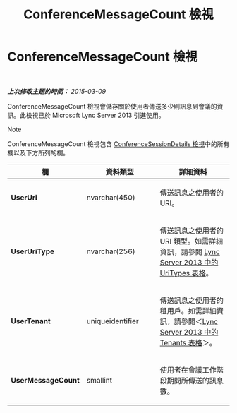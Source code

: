 ﻿---
title: ConferenceMessageCount 檢視
TOCTitle: ConferenceMessageCount 檢視
ms:assetid: 8ee3ee95-fb78-4d4e-bcdd-6ce5a0a23b44
ms:mtpsurl: https://technet.microsoft.com/zh-tw/library/JJ688129(v=OCS.15)
ms:contentKeyID: 49890202
ms.date: 08/10/2015
mtps_version: v=OCS.15
ms.translationtype: HT
---

# ConferenceMessageCount 檢視

 

_**上次修改主題的時間：** 2015-03-09_

ConferenceMessageCount 檢視會儲存關於使用者傳送多少則訊息到會議的資訊。此檢視已於 Microsoft Lync Server 2013 引進使用。

> [!NOTE]  
> ConferenceMessageCount 檢視包含 <a href="lync-server-2013-conferencesessiondetails-view.md">ConferenceSessionDetails 檢視</a>中的所有欄以及下方所列的欄。




<table>
<colgroup>
<col style="width: 33%" />
<col style="width: 33%" />
<col style="width: 33%" />
</colgroup>
<thead>
<tr class="header">
<th>欄</th>
<th>資料類型</th>
<th>詳細資料</th>
</tr>
</thead>
<tbody>
<tr class="odd">
<td><p><strong>UserUri</strong></p></td>
<td><p>nvarchar(450)</p></td>
<td><p>傳送訊息之使用者的 URI。</p></td>
</tr>
<tr class="even">
<td><p><strong>UserUriType</strong></p></td>
<td><p>nvarchar(256)</p></td>
<td><p>傳送訊息之使用者的 URI 類型。如需詳細資訊，請參閱 <a href="lync-server-2013-uritypes-table.md">Lync Server 2013 中的 UriTypes 表格</a>。</p></td>
</tr>
<tr class="odd">
<td><p><strong>UserTenant</strong></p></td>
<td><p>uniqueidentifier</p></td>
<td><p>傳送訊息之使用者的租用戶。如需詳細資訊，請參閱＜<a href="lync-server-2013-tenants-table.md">Lync Server 2013 中的 Tenants 表格</a>＞。</p></td>
</tr>
<tr class="even">
<td><p><strong>UserMessageCount</strong></p></td>
<td><p>smallint</p></td>
<td><p>使用者在會議工作階段期間所傳送的訊息數。</p></td>
</tr>
</tbody>
</table>

